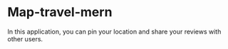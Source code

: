 # Map-travel-mern


In this application, you can pin your location and share your reviews with other users.
